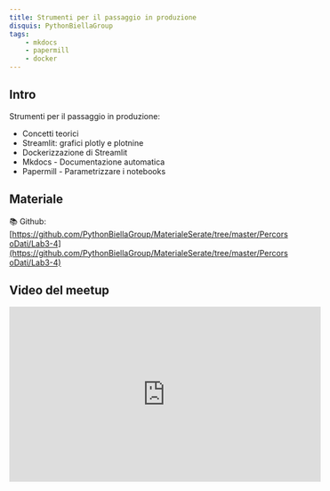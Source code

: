 ```yaml
---
title: Strumenti per il passaggio in produzione
disquis: PythonBiellaGroup
tags:
    - mkdocs
    - papermill
    - docker
---
```


## Intro

Strumenti per il passaggio in produzione:

* Concetti teorici
* Streamlit: grafici plotly e plotnine
* Dockerizzazione di Streamlit
* Mkdocs - Documentazione automatica
* Papermill - Parametrizzare i notebooks

## Materiale

📚 Github:
[https://github.com/PythonBiellaGroup/MaterialeSerate/tree/master/PercorsoDati/Lab3-4](https://github.com/PythonBiellaGroup/MaterialeSerate/tree/master/PercorsoDati/Lab3-4)

## Video del meetup

<iframe width="560" height="315" src="https://www.youtube.com/embed/V1xngc8Y0mA?si=u4J7CveneoqjsiQ2" title="YouTube video player" frameborder="0" allow="accelerometer; autoplay; clipboard-write; encrypted-media; gyroscope; picture-in-picture; web-share" allowfullscreen></iframe>